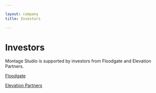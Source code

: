 ```yaml
---

layout: company
title: Investors

---
```



# Investors

Montage Studio is supported by investors from Floodgate and Elevation Partners.

[Floodgate](http://floodgate.com)

[Elevation Partners](http://elevation.com)
